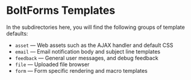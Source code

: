 BoltForms Templates
===================

In the subdirectories here, you will find the following groups of template
defaults:

  * `asset`    — Web assets such as the AJAX handler and default CSS
  * `email`    — Email notification body and subject line templates
  * `feedback` — General user messages, and debug feedback
  * `file`     — Uploaded file browser
  * `form`     — Form specific rendering and macro templates
